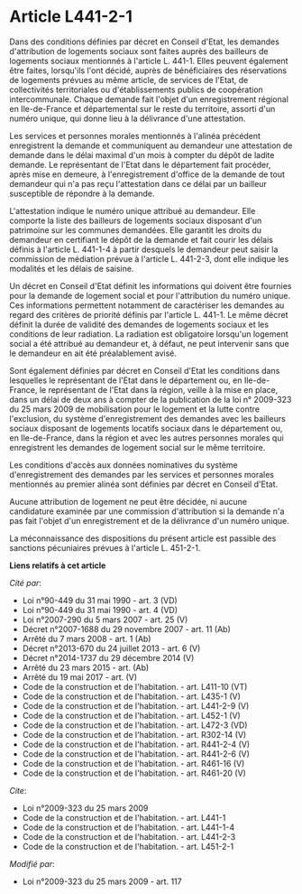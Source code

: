 # Article L441-2-1

Dans des conditions définies par décret en Conseil d'Etat, les demandes d'attribution de logements sociaux sont faites auprès
des bailleurs de logements sociaux mentionnés à l'article L. 441-1. Elles peuvent également être faites, lorsqu'ils l'ont
décidé, auprès de bénéficiaires des réservations de logements prévues au même article, de services de l'Etat, de
collectivités territoriales ou d'établissements publics de coopération intercommunale. Chaque demande fait l'objet d'un
enregistrement régional en Ile-de-France et départemental sur le reste du territoire, assorti d'un numéro unique, qui donne
lieu à la délivrance d'une attestation. 

Les services et personnes morales mentionnés à l'alinéa précédent enregistrent la demande et communiquent au demandeur une
attestation de demande dans le délai maximal d'un mois à compter du dépôt de ladite demande. Le représentant de l'Etat dans
le département fait procéder, après mise en demeure, à l'enregistrement d'office de la demande de tout demandeur qui n'a pas
reçu l'attestation dans ce délai par un bailleur susceptible de répondre à la demande.

L'attestation indique le numéro unique attribué au demandeur. Elle comporte la liste des bailleurs de logements sociaux
disposant d'un patrimoine sur les communes demandées. Elle garantit les droits du demandeur en certifiant le dépôt de la
demande et fait courir les délais définis à l'article L. 441-1-4 à partir desquels le demandeur peut saisir la commission de
médiation prévue à l'article L. 441-2-3, dont elle indique les modalités et les délais de saisine. 

Un décret en Conseil d'Etat définit les informations qui doivent être fournies pour la demande de logement social et pour
l'attribution du numéro unique. Ces informations permettent notamment de caractériser les demandes au regard des critères de
priorité définis par l'article L. 441-1. Le même décret définit la durée de validité des demandes de logements sociaux et les
conditions de leur radiation. La radiation est obligatoire lorsqu'un logement social a été attribué au demandeur et, à
défaut, ne peut intervenir sans que le demandeur en ait été préalablement avisé. 

Sont également définies par décret en Conseil d'Etat les conditions dans lesquelles le représentant de l'Etat dans le
département ou, en Ile-de-France, le représentant de l'Etat dans la région, veille à la mise en place, dans un délai de deux
ans à compter de la publication de la loi n° 2009-323 du 25 mars 2009 de mobilisation pour le logement et la lutte contre
l'exclusion, du système d'enregistrement des demandes avec les bailleurs sociaux disposant de logements locatifs sociaux dans
le département ou, en Ile-de-France, dans la région et avec les autres personnes morales qui enregistrent les demandes de
logement social sur le même territoire. 

Les conditions d'accès aux données nominatives du système d'enregistrement des demandes par les services et personnes morales
mentionnés au premier alinéa sont définies par décret en Conseil d'Etat. 

Aucune attribution de logement ne peut être décidée, ni aucune candidature examinée par une commission d'attribution si la
demande n'a pas fait l'objet d'un enregistrement et de la délivrance d'un numéro unique. 

La méconnaissance des dispositions du présent article est passible des sanctions pécuniaires prévues à l'article L. 451-2-1.

**Liens relatifs à cet article**

_Cité par_:

  - Loi n°90-449 du 31 mai 1990 - art. 3 (VD)
  - Loi n°90-449 du 31 mai 1990 - art. 4 (VD)
  - Loi n°2007-290 du 5 mars 2007 - art. 25 (V)
  - Décret n°2007-1688 du 29 novembre 2007 - art. 11 (Ab)
  - Arrêté du 7 mars 2008 - art. 1 (Ab)
  - Décret n°2013-670 du 24 juillet 2013 - art. 6 (V)
  - Décret n°2014-1737 du 29 décembre 2014 (V)
  - Arrêté du 23 mars 2015 - art. (Ab)
  - Arrêté du 19 mai 2017 - art. (V)
  - Code de la construction et de l'habitation. - art. L411-10 (VT)
  - Code de la construction et de l'habitation. - art. L435-1 (V)
  - Code de la construction et de l'habitation. - art. L441-2-9 (V)
  - Code de la construction et de l'habitation. - art. L452-1 (V)
  - Code de la construction et de l'habitation. - art. L472-3 (VD)
  - Code de la construction et de l'habitation. - art. R302-14 (V)
  - Code de la construction et de l'habitation. - art. R441-2-4 (V)
  - Code de la construction et de l'habitation. - art. R441-2-6 (V)
  - Code de la construction et de l'habitation. - art. R461-16 (V)
  - Code de la construction et de l'habitation. - art. R461-20 (V)

_Cite_:

  - Loi n°2009-323 du 25 mars 2009
  - Code de la construction et de l'habitation. - art. L441-1
  - Code de la construction et de l'habitation. - art. L441-1-4
  - Code de la construction et de l'habitation. - art. L441-2-3
  - Code de la construction et de l'habitation. - art. L451-2-1

_Modifié par_:

  - Loi n°2009-323 du 25 mars 2009 - art. 117
